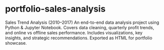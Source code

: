 # portfolio-sales-analysis
Sales Trend Analysis (2010–2017) An end-to-end data analysis project using Python &amp; Jupyter Notebook. Covers data cleaning, quarterly profit trends, and online vs offline sales performance. Includes visualizations, key insights, and strategic recommendations. Exported as HTML for portfolio showcase.
